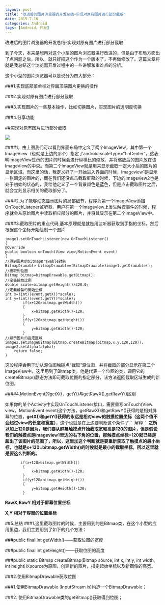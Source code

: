 ```yaml
---
layout: post
title: "改进后的图片浏览器的开发总结-实现对原有图片进行部分截取"
date: 2015-7-16
categories: Android
tags: [Android，开发]
---
```

改进后的图片浏览器的开发总结-实现对原有图片进行部分截取

<!-- more -->

到了今天，本来是想再对这个小型的图片浏览器进行改进的，但是由于布局方面出了点问题之后，所以，就只好把这个作为一个版本了，不再做修改了。这篇文章将就是我总结这个浏览器开发过程中的一些讲解和重难点的分析。

这个小型的图片浏览器可以是说分为四大部分：

###1.实现底部菜单栏对界面顶端图片更换的操作

###2.实现对原有图片进行部分截取

###3.实现图片的一些基本操作，比如切换图片，实现图片的透明度切换

###4.分享功能



##实现对原有图片进行部分截取

![](http://img-storage.qiniudn.com/15-7-16/80687588.jpg)

####1，由上图我们可以看到界面布局中定义了两个ImageView，其中第一个ImageView（也就是上边的那个）指定了android:scaleType=“finCenter”，这表明ImageView显示的图片的时候会进行纵横比的缩放，并将缩放后的图片放在该ImageView的中央。而第二个ImageView就是用来显示截取一定大小后的图片的显示区域。而这里的话，我定义好了一开始进入界面的时候，Imageview1是显示一张固定的图片的，而在我们还没点击截取屏幕的时候，下边的Imageview2也是处于初始的状态的，我给他定义了一个背景颜色是蓝色，但是点击截取图片之后，就会立刻显示相关的截取部分了。

####2.为了能够动态显示图片的局部细节，程序为第一个ImageView添加OnTouchListener监听器。用户在第一个Imageview上发生触摸事件的时候，程序就会从原始图片中读取相应部分的图片，并将其显示在第二个ImageView中。

####3.截取图片的重点代码,基本原理就是就是用监听器获取到手指的坐标，然后根据这个坐标开始绘制一个图片  

    image1.setOnTouchListener(new OnTouchListener()
    {
	@Override
	public boolean onTouch(View view,MotionEvent event)
	{
    //得到圖片的bitmapDrawable對象
    BitmapDrawable bitmapDrawable=(BitmapDrawable)image1.getDrawable();
    //獲取到位圖
    Bitmap bitmap=bitmapDrawable.getBitmap();
    //定義縮放比例
    double scale=bitmap.getHeight()/320.0;
    //定義繪製的開始坐標
    int x=(int)(event.getX()*scale);
    int y=(int)(event.getY()*scale);
			if(x+120>bitmap.getWidth())
			{
				x=bitmap.getWidth()-120;
			}
			if(y+120>bitmap.getHeight())
			{
				y=bitmap.getWidth()-120;
			}
    //顯示圖片的指定區域			
    image2.setImageBitmap(Bitmap.createBitmap(bitmap,x,y,120,120));
	image2.setAlpha(alpha);
		return false;
	}


这段程序会用于动从源位图触碰点“截取”源位图，并将截取的部分显示在第二个ImageView中。这里用到了Bitmap类，他是代表一个位图的类，调用它的createBitmap()静态方法即可截取位图的指定部分，该方法返回截取区域生成的新位图。

####4.MotionEvent的getX()，getY()与getRawX(),getRawY()区别


如果你的某个Activity中实现OnTouchListener接口，需要重写onTouch(View view，MotionEvent event)这个方法，getRawX()和getRawY()获得的是相对屏幕的位置，**getX()和getY()获得的永远是相对view的触摸位置坐标（这两个值不会超过view的长度和宽度）**，这个也就是在上边要判断这个条件了：
解释：
**之所以加上120是因为，我们要从屏幕触摸点开始截取宽和高是120的图片，但是假设我们的触摸点是imageview1里边的右下角的位置，那触摸点坐标+120就已经是超出了该图片的范围了，所以，这里加这个判断就是要重新获取了触摸点的最小坐标，也就是x+120=bitmap.getWidth()的时候就是最小的截取坐标，所以这里就是要这么判断的。**

           if(x+120>bitmap.getWidth())
			{
				x=bitmap.getWidth()-120;
			}
			if(y+120>bitmap.getHeight())
			{
				y=bitmap.getHeidth()-120;
			}

**RawX,RawY 相对于屏幕位置坐标**

**X,Y 相对于容器的位置坐标**


##5.总结
###1.这里截取图片的时候，主要用到的是Bitmao类，在这个小型的应用里边，我们主要用到了如下的几个方法：

###public final int getWidth()——获取位图的宽度 

###public final int getHeight()——获取位图的高度 

###public static Bitmap createBitmap(Bitmap source, int x, int y, int width, int height)以source为原图，创建新的图片，指定起始坐标以及新图像的高宽。 


###2.使用BitmapDrawable获取位图

###1.使用BitmapDrawable (InputStream is)构造一个BitmapDrawable；

###2. 使用BitmapDrawable类的getBitmap()获取得到位图；